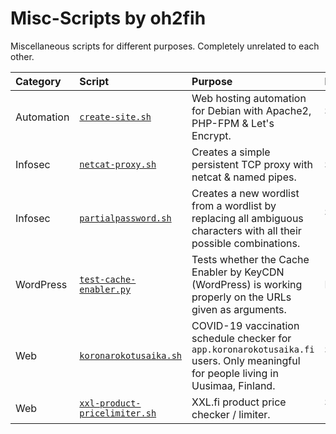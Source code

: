 # Misc-Scripts by oh2fih

Miscellaneous scripts for different purposes. Completely unrelated to each other.

| Category | Script | Purpose | Language |
|:---|:---|:---|:---|
| Automation | [`create-site.sh`](create-site.sh) | Web hosting automation for Debian with Apache2, PHP-FPM & Let's Encrypt. | Shell (bash) |
| Infosec | [`netcat-proxy.sh`](netcat-proxy.sh) | Creates a simple persistent TCP proxy with netcat & named pipes. | Shell (sh) |
| Infosec | [`partialpassword.sh`](partialpassword.sh) | Creates a new wordlist from a wordlist by replacing all ambiguous characters with all their possible combinations. | Shell (bash) |
| WordPress | [`test-cache-enabler.py`](test-cache-enabler.py) | Tests whether the Cache Enabler by KeyCDN (WordPress) is working properly on the URLs given as arguments. | Python 3 |
| Web | [`koronarokotusaika.sh`](koronarokotusaika.sh) | COVID-19 vaccination schedule checker for `app.koronarokotusaika.fi` users. Only meaningful for people living in Uusimaa, Finland. | Shell (bash) |
| Web | [`xxl-product-pricelimiter.sh`](xxl-product-pricelimiter.sh) | XXL.fi product price checker / limiter. | Shell (bash) |

